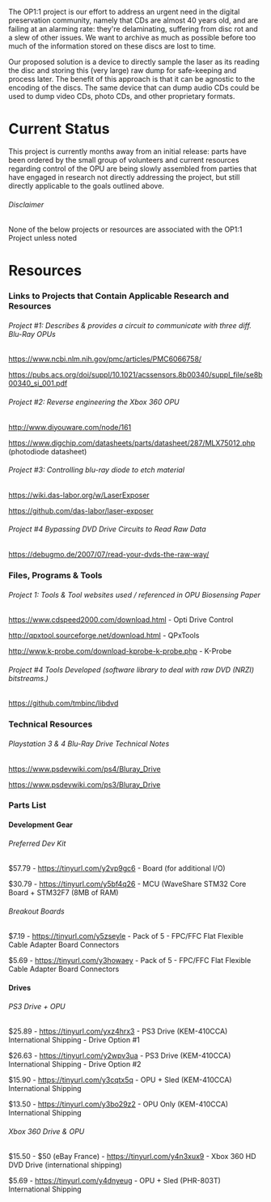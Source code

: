 The OP1:1 project is our effort to address an urgent need in the digital preservation community, namely that CDs are almost 40 years old, and are failing at an alarming rate: they're delaminating, suffering from disc rot and a slew of other issues. We want to archive as much as possible before too much of the information stored on these discs are lost to time.

Our proposed solution is a device to directly sample the laser as its reading the disc and storing this (very large) raw dump for safe-keeping and process later. The benefit of this approach is that it can be agnostic to the encoding of the discs. The same device that can dump audio CDs could be used to dump video CDs, photo CDs, and other proprietary formats.
    
# Current Status
This project is currently months away from an initial release: parts have been ordered by the small group of volunteers and current resources regarding control of the OPU are being slowly assembled from parties that have engaged in research not directly addressing the project, but still directly applicable to the goals outlined above.

###### Disclaimer
None of the below projects or resources are associated with the OP1:1 Project unless noted

# Resources

### Links to Projects that Contain Applicable Research and Resources

###### Project #1: Describes & provides a circuit to communicate with three diff. Blu-Ray OPUs

https://www.ncbi.nlm.nih.gov/pmc/articles/PMC6066758/

https://pubs.acs.org/doi/suppl/10.1021/acssensors.8b00340/suppl_file/se8b00340_si_001.pdf

###### Project #2: Reverse engineering the Xbox 360 OPU

http://www.diyouware.com/node/161

https://www.digchip.com/datasheets/parts/datasheet/287/MLX75012.php (photodiode datasheet)

###### Project #3: Controlling blu-ray diode to etch material

https://wiki.das-labor.org/w/LaserExposer

https://github.com/das-labor/laser-exposer

###### Project #4 Bypassing DVD Drive Circuits to Read Raw Data

https://debugmo.de/2007/07/read-your-dvds-the-raw-way/


### Files, Programs & Tools

###### Project 1: Tools & Tool websites used / referenced in OPU Biosensing Paper

https://www.cdspeed2000.com/download.html - Opti Drive Control

http://qpxtool.sourceforge.net/download.html - QPxTools

http://www.k-probe.com/download-kprobe-k-probe.php - K-Probe

###### Project #4 Tools Developed (software library to deal with raw DVD (NRZI) bitstreams.)

https://github.com/tmbinc/libdvd


### Technical Resources

###### Playstation 3 & 4 Blu-Ray Drive Technical Notes

https://www.psdevwiki.com/ps4/Bluray_Drive

https://www.psdevwiki.com/ps3/Bluray_Drive


### Parts List

#### Development Gear
###### Preferred Dev Kit

$57.79 - https://tinyurl.com/y2vp9gc6 - Board (for additional I/O) 

$30.79 - https://tinyurl.com/y5bf4q26 - MCU (WaveShare STM32 Core Board + STM32F7 (8MB of RAM)

###### Breakout Boards

$7.19 - https://tinyurl.com/y5zseyle - Pack of 5 - FPC/FFC Flat Flexible Cable Adapter Board Connectors

$5.69 - https://tinyurl.com/y3howaey - Pack of 5 - FPC/FFC Flat Flexible Cable Adapter Board Connectors 

#### Drives
###### PS3 Drive + OPU

$25.89 - https://tinyurl.com/yxz4hrx3 - PS3 Drive (KEM-410CCA) International Shipping - Drive Option #1

$26.63 - https://tinyurl.com/y2wpv3ua - PS3 Drive (KEM-410CCA) International Shipping - Drive Option #2


$15.90 - https://tinyurl.com/y3cqtx5q - OPU + Sled (KEM-410CCA) International Shipping

$13.50 - https://tinyurl.com/y3bo29z2 - OPU Only (KEM-410CCA) International Shipping

###### Xbox 360 Drive & OPU
$15.50 - $50 (eBay France) - https://tinyurl.com/y4n3xux9 - Xbox 360 HD DVD Drive (international shipping)

 $5.69 - https://tinyurl.com/y4dnyeug - OPU + Sled (PHR-803T) International Shipping


